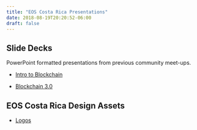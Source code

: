 ```yaml
---
title: "EOS Costa Rica Presentations"
date: 2018-08-19T20:20:52-06:00
draft: false
---
```


## Slide Decks

PowerPoint formatted presentations from previous community meet-ups.

- [Intro to Blockchain](/presentations/introduccionblockchain.pptx)

- [Blockchain 3.0](/presentations/eoscostarica-blockchain3-0.pptx)

## EOS Costa Rica Design Assets

 - [Logos](https://eoscostarica.io/assets.html)